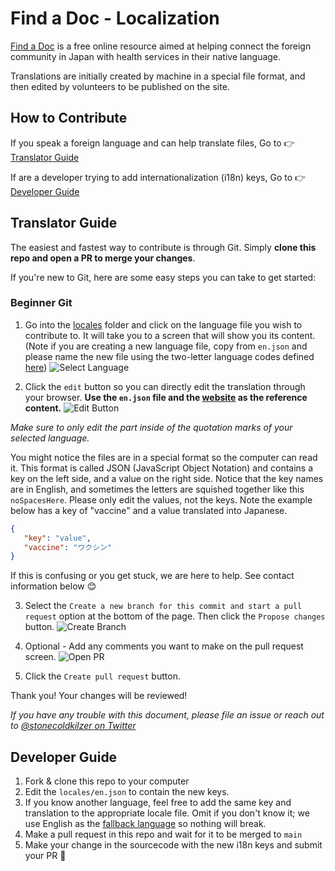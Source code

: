 # Find a Doc - Localization

[Find a Doc](https://findadoc.jp) is a free online resource aimed at helping connect the foreign community in Japan with health services in their native language.

Translations are initially created by machine in a special file format, and then edited by volunteers to be published on the site.

## How to Contribute

If you speak a foreign language and can help translate files, Go to 👉️ [Translator Guide](#translator-guide)

If are a developer trying to add internationalization (i18n) keys, Go to 👉️ [Developer Guide](#developer-guide)


## Translator Guide

The easiest and fastest way to contribute is through Git. Simply **clone this repo and open a PR to merge your changes**.

If you're new to Git, here are some easy steps you can take to get started:

### Beginner Git

1. Go into the [locales](https://github.com/ourjapanlife/findadoc-localization/tree/main/locales) folder and click on the language file you wish to contribute to. It will take you to a screen that will show you its content. (Note if you are creating a new language file, copy from `en.json` and please name the new file using the two-letter language codes defined [here](https://en.wikipedia.org/wiki/List_of_ISO_639-1_codes))
   ![Select Language](./images/01.png)

2. Click the `edit` button so you can directly edit the translation through your browser. **Use the `en.json` file and the [website](https://findadoc.jp) as the reference content.**
   ![Edit Button](./images/02.png)
   
   
_Make sure to only edit the part inside of the quotation marks of your selected language._

You might notice the files are in a special format so the computer can read it. This format is called JSON (JavaScript Object Notation) and contains
a key on the left side, and a value on the right side. Notice that the key names are in English, and sometimes the letters are squished together like this `noSpacesHere`. Please only edit the values, not the keys. Note the example below has a key of "vaccine" and a value translated into Japanese.
```json
{
   "key": "value",
   "vaccine": "ワクシン"
}
```

If this is confusing or you get stuck, we are here to help. See contact information below 😊

3. Select the `Create a new branch for this commit and start a pull request` option at the bottom of the page. Then click the `Propose changes` button.
   ![Create Branch](./images/03.png)

4. Optional - Add any comments you want to make on the pull request screen.
   ![Open PR](./images/04.png)

5. Click the `Create pull request` button.

Thank you! Your changes will be reviewed!

_If you have any trouble with this document, please file an issue or reach out to [@stonecoldkilzer on Twitter](https://twitter.com/stonecoldkilzer)_

## Developer Guide

1. Fork & clone this repo to your computer
2. Edit the `locales/en.json` to contain the new keys.
3. If you know another language, feel free to add the same key and translation to the appropriate locale file. Omit if you don't know it; we use English as the [fallback language](https://kazupon.github.io/vue-i18n/guide/fallback.html) so nothing will break.
4. Make a pull request in this repo and wait for it to be merged to `main`
5. Make your change in the sourcecode with the new i18n keys and submit your PR 🎉
